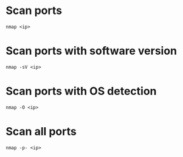 # Scan ports

```
nmap <ip>
```

# Scan ports with software version

```
nmap -sV <ip>
```

# Scan ports with OS detection

```
nmap -O <ip>
```

# Scan all ports

```
nmap -p- <ip>
```
